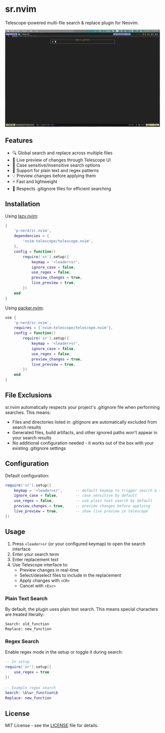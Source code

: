 # sr.nvim

Telescope-powered multi-file search & replace plugin for Neovim.

![sr.nvim Demo](./gif/sr-nvim.gif)

## Features

-   🔍 Global search and replace across multiple files
-   📝 Live preview of changes through Telescope UI
-   🎯 Case sensitive/insensitive search options
-   🔄 Support for plain text and regex patterns
-   💡 Preview changes before applying them
-   ⚡ Fast and lightweight
-   📁 Respects .gitignore files for efficient searching

## Installation

Using [lazy.nvim](https://github.com/folke/lazy.nvim):

```lua
{
    'p-nerd/sr.nvim',
    dependencies = {
        'nvim-telescope/telescope.nvim',
    },
    config = function()
        require('sr').setup({
            keymap = '<leader>sr',
            ignore_case = false,
            use_regex = false,
            preview_changes = true,
            live_preview = true,
        })
    end
}
```

Using [packer.nvim](https://github.com/wbthomason/packer.nvim):

```lua
use {
    'p-nerd/sr.nvim',
    requires = {'nvim-telescope/telescope.nvim'},
    config = function()
        require('sr').setup({
            keymap = '<leader>sr',
            ignore_case = false,
            use_regex = false,
            preview_changes = true,
            live_preview = true,
        })
    end
}
```

## File Exclusions

sr.nvim automatically respects your project's .gitignore file when performing searches. This means:

-   Files and directories listed in .gitignore are automatically excluded from search results
-   Generated files, build artifacts, and other ignored paths won't appear in your search results
-   No additional configuration needed - it works out of the box with your existing .gitignore settings

## Configuration

Default configuration:

```lua
require('sr').setup({
    keymap = '<leader>sr',      -- default keymap to trigger search & replace
    ignore_case = false,        -- case sensitive by default
    use_regex = false,          -- use plain text search by default
    preview_changes = true,     -- preview changes before applying
    live_preview = true,        -- show live preview in telescope
})
```

## Usage

1. Press `<leader>sr` (or your configured keymap) to open the search interface
2. Enter your search term
3. Enter replacement text
4. Use Telescope interface to:
    - Preview changes in real-time
    - Select/deselect files to include in the replacement
    - Apply changes with `<CR>`
    - Cancel with `<Esc>`

### Plain Text Search

By default, the plugin uses plain text search. This means special characters are treated literally:

```
Search: old_function
Replace: new_function
```

### Regex Search

Enable regex mode in the setup or toggle it during search:

```lua
-- In setup
require('sr').setup({
    use_regex = true
})

-- Example regex search
Search: \b\w+_function\b
Replace: new_function
```

## License

MIT License - see the [LICENSE](LICENSE) file for details.
